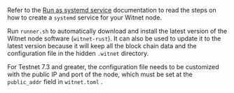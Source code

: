 Refer to the [Run as systemd service](https://github.com/witnet/witnet-rust/blob/master/docs/get-started/installation/from-source.md#run-as-systemd-service) documentation to read the steps on how to create a `systemd` service for your Witnet node.

Run `runner.sh` to automatically download and install the latest version of the Witnet node software (`witnet-rust`). It can also be used to update it to the latest version because it will keep all the block chain data and the configuration file in the hidden `.witnet` directory.

For Testnet 7.3 and greater, the configuration file needs to be customized with the public IP and port of the node, which must be set at the `public_addr` field in `witnet.toml` .
